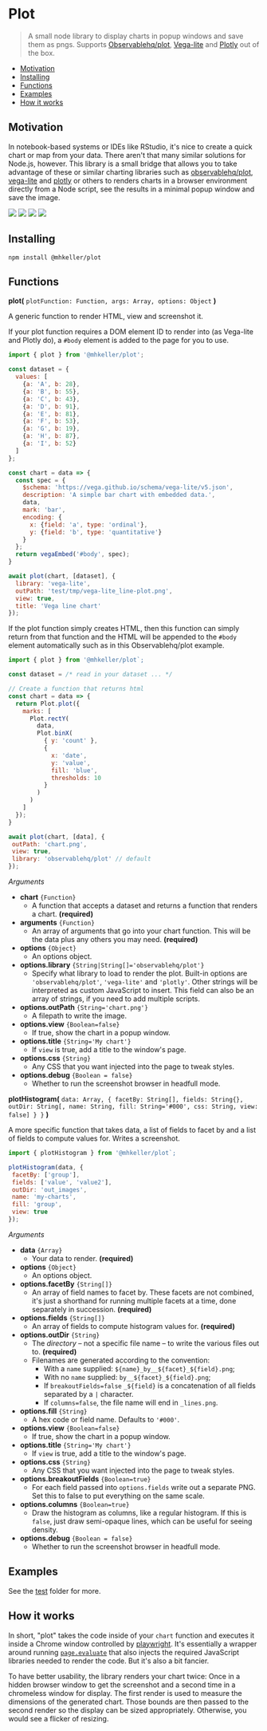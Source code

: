 Plot
===

> A small node library to display charts in popup windows and save them as pngs. Supports [Observablehq/plot](https://observablehq.com/@observablehq/plot), [Vega-lite](https://vega.github.io/vega-lite/) and [Plotly](https://plotly.com/javascript/) out of the box.

- [Motivation](#motivation)
- [Installing](#installing)
- [Functions](#functions)
- [Examples](#examples)
- [How it works](#how-it-works)

## Motivation

In notebook-based systems or IDEs like RStudio, it's nice to create a quick chart or map from your data. There aren't that many similar solutions for Node.js, however. This library is a small bridge that allows you to take advantage of these or similar charting libraries such as [observablehq/plot](https://observablehq.com/@observablehq/plot), [vega-lite](https://vega.github.io/vega-lite/) and [plotly](https://plotly.com/javascript/) or others to renders charts in a browser environment directly from a Node script, see the results in a minimal popup window and save the image.

![](_readme-assets/hist-demo.png)
![](_readme-assets/line-demo.png)
![](_readme-assets/map-output.png)
![](_readme-assets/map-code.png)

## Installing

```
npm install @mhkeller/plot
```

## Functions

**plot(** `plotFunction: Function, args: Array, options: Object` **)**

A generic function to render HTML, view and screenshot it. 

If your plot function requires a DOM element ID to render into (as Vega-lite and Plotly do), a `#body` element is added to the page for you to use.

```javascript
import { plot } from '@mhkeller/plot';

const dataset = {
  values: [
    {a: 'A', b: 28},
    {a: 'B', b: 55},
    {a: 'C', b: 43},
    {a: 'D', b: 91},
    {a: 'E', b: 81},
    {a: 'F', b: 53},
    {a: 'G', b: 19},
    {a: 'H', b: 87},
    {a: 'I', b: 52}
  ]
};

const chart = data => {
  const spec = {
    $schema: 'https://vega.github.io/schema/vega-lite/v5.json',
    description: 'A simple bar chart with embedded data.',
    data,
    mark: 'bar',
    encoding: {
      x: {field: 'a', type: 'ordinal'},
      y: {field: 'b', type: 'quantitative'}
    }
  };
  return vegaEmbed('#body', spec);
}

await plot(chart, [dataset], {
  library: 'vega-lite',
  outPath: 'test/tmp/vega-lite_line-plot.png',
  view: true,
  title: 'Vega line chart'
});
```

If the plot function simply creates HTML, then this function can simply return from that function and the HTML will be appended to the `#body` element automatically such as in this Observablehq/plot example.

```javascript
import { plot } from '@mhkeller/plot`;

const dataset = /* read in your dataset ... */

// Create a function that returns html
const chart = data => {
  return Plot.plot({
    marks: [
      Plot.rectY(
        data, 
        Plot.binX(
          { y: 'count' }, 
          {
            x: 'date', 
            y: 'value', 
            fill: 'blue', 
            thresholds: 10
          }
        )
      )
    ]
  });
}

await plot(chart, [data], { 
 outPath: 'chart.png',
 view: true,
 library: 'observablehq/plot' // default
});
```

*Arguments*

* **chart** `{Function}`
  * A function that accepts a dataset and returns a function that renders a chart. **(required)**
* **arguments** `{Function}`
  * An array of arguments that go into your chart function. This will be the data plus any others you may need. **(required)**
* **options** `{Object}`
  * An options object.
* **options.library** `{String|String[]='observablehq/plot'}`
  * Specify what library to load to render the plot. Built-in options are `'observablehq/plot'`, `'vega-lite'` and `'plotly'`. Other strings will be interpreted as custom JavaScript to insert. This field can also be an array of strings, if you need to add multiple scripts.
* **options.outPath** `{String='chart.png'}`
  * A filepath to write the image.
* **options.view** `{Boolean=false}`
  * If true, show the chart in a popup window.
* **options.title** `{String='My chart'}`
  * If `view` is true, add a title to the window's page.
* **options.css** `{String}`
  * Any CSS that you want injected into the page to tweak styles.
* **options.debug** `{Boolean = false}`
  * Whether to run the screenshot browser in headfull mode.

**plotHistogram(** `data: Array, { facetBy: String[], fields: String{}, outDir: String[, name: String, fill: String='#000', css: String, view: false] } }` **)**

A more specific function that takes data, a list of fields to facet by and a list of fields to compute values for. Writes a screenshot.

```javascript
import { plotHistogram } from '@mhkeller/plot`;

plotHistogram(data, { 
 facetBy: ['group'], 
 fields: ['value', 'value2'], 
 outDir: 'out_images', 
 name: 'my-charts', 
 fill: 'group', 
 view: true
});
```

*Arguments*

* **data** `{Array}`
  * Your data to render. **(required)**
* **options** `{Object}`
  * An options object.
* **options.facetBy** `{String[]}`
  * An array of field names to facet by. These facets are not combined, it's just a shorthand for running multiple facets at a time, done separately in succession. **(required)**
* **options.fields** `{String[]}`
  * An array of fields to compute histogram values for. **(required)**
* **options.outDir** `{String}`
  * The *directory* – not a specific file name – to write the various files out to. **(required)**
  * Filenames are generated according to the convention: 
    * With a `name` supplied: `${name}_by__${facet}_${field}.png`;
    * With no `name` supplied: `by__${facet}_${field}.png`;
    * If `breakoutFields=false` `_${field}` is a concatenation of all fields separated by a `|` character.
    * If `columns=false`, the file name will end in `_lines.png`.
* **options.fill** `{String}`
  * A hex code or field name. Defaults to `'#000'`.
* **options.view** `{Boolean=false}`
  * If true, show the chart in a popup window.
* **options.title** `{String='My chart'}`
  * If `view` is true, add a title to the window's page.
* **options.css** `{String}`
  * Any CSS that you want injected into the page to tweak styles.
* **options.breakoutFields** `{Boolean=true}`
  * For each field passed into `options.fields` write out a separate PNG. Set this to false to put everything on the same scale.
* **options.columns** `{Boolean=true}`
  * Draw the histogram as columns, like a regular histogram. If this is `false`, just draw semi-opaque lines, which can be useful for seeing density.
* **options.debug** `{Boolean = false}`
  * Whether to run the screenshot browser in headfull mode.

## Examples

See the [test](./test/) folder for more.

## How it works

In short, "plot" takes the code inside of your `chart` function and executes it inside a Chrome window controlled by [playwright](https://github.com/microsoft/playwright/). It's essentially a wrapper around running [`page.evaluate`](https://playwright.dev/docs/evaluating) that also injects the required JavaScript libraries needed to render the code. But it's also a bit fancier.

To have better usability, the library renders your chart twice: Once in a hidden browser window to get the screenshot and a second time in a chromeless window for display. The first render is used to measure the dimensions of the generated chart. Those bounds are then passed to the second render so the display can be sized appropriately. Otherwise, you would see a flicker of resizing. 
